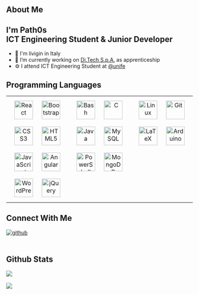 ## About Me 
<div align="left">
  <h2><b>I'm Path0s<br/>ICT Engineering Student  & Junior Developer</b/h2>
</div>
  
- 🍕 I'm livigin in Italy  
- 💼 I’m currently working on [Di.Tech S.p.A.](https://www.ditechonline.it/) as apprenticeship
- ⚙️ I attend ICT Engineering Student at [@unife](https://www.unife.it/it)

## Programming Languages  
<table border=0>
  <tr>
    <td valign="top" width="33%">
      <div align="center">  
        <a href="https://reactjs.org/" target="_blank"><img style="margin: 10px" 
        src="https://profilinator.rishav.dev/skills-assets/react-original-wordmark.svg" alt="React" height="50" /></a>  
        <a href="https://getbootstrap.com/docs/3.4/javascript/" target="_blank"><img style="margin: 10px" 
        src="https://profilinator.rishav.dev/skills-assets/bootstrap-plain.svg" alt="Bootstrap" height="50" /></a>  
        <a href="https://www.w3schools.com/css/" target="_blank"><img style="margin: 10px" 
        src="https://profilinator.rishav.dev/skills-assets/css3-original-wordmark.svg" alt="CSS3" height="50" /></a>  
        <a href="https://en.wikipedia.org/wiki/HTML5" target="_blank"><img style="margin: 10px" 
        src="https://profilinator.rishav.dev/skills-assets/html5-original-wordmark.svg" alt="HTML5" height="50" /></a>  
        <a href="https://www.javascript.com/" target="_blank"><img style="margin: 10px" 
        src="https://profilinator.rishav.dev/skills-assets/javascript-original.svg" alt="JavaScript" height="50" /></a>  
        <a href="https://angular.io/" target="_blank"><img style="margin: 10px" 
        src="https://profilinator.rishav.dev/skills-assets/angularjs-original.svg" alt="Angular" height="50" /></a>  
        <a href="https://wordpress.com/" target="_blank"><img style="margin: 10px" 
        src="https://profilinator.rishav.dev/skills-assets/wordpress.png" alt="WordPress" height="50" /></a>  
        <a href="https://jquery.com/" target="_blank"><img style="margin: 10px" 
        src="https://profilinator.rishav.dev/skills-assets/jquery.png" alt="jQuery" height="50" /></a>  
    </div>
  </td>
   
  <td valign="top" width="33%">
   <div align="center">  
     <a href="https://www.gnu.org/software/bash/" target="_blank"><img style="margin: 10px" 
     src="https://profilinator.rishav.dev/skills-assets/gnu_bash-icon.svg" alt="Bash" height="50" /></a>  
     <a href="https://www.cprogramming.com/" target="_blank"><img style="margin: 10px" 
     src="https://profilinator.rishav.dev/skills-assets/c-original.svg" alt="C" height="50" /></a>  
     <a href="https://www.java.com/" target="_blank"><img style="margin: 10px" 
     src="https://profilinator.rishav.dev/skills-assets/java-original-wordmark.svg" alt="Java" height="50" /></a>  
     <a href="https://www.mysql.com/" target="_blank"><img style="margin: 10px" 
     src="https://profilinator.rishav.dev/skills-assets/mysql-original-wordmark.svg" alt="MySQL" height="50" /></a>  
     <a href="https://docs.microsoft.com/en-us/powershell/" target="_blank"><img style="margin: 10px" 
     src="https://profilinator.rishav.dev/skills-assets/powershell.png" alt="PowerShell" height="50" /></a>  
     <a href="https://www.mongodb.com/" target="_blank"><img style="margin: 10px" 
     src="https://profilinator.rishav.dev/skills-assets/mongodb-original-wordmark.svg" alt="MongoDB" height="50" /></a>  
    </div>
  </td>
    
  <td valign="top" width="33%">
    <div align="center">  
      <a href="https://www.linux.org/" target="_blank"><img style="margin: 10px" 
      src="https://profilinator.rishav.dev/skills-assets/linux-original.svg" alt="Linux" height="50" /></a>  
      <a href="https://github.com/" target="_blank"><img style="margin: 10px" 
      src="https://profilinator.rishav.dev/skills-assets/git-scm-icon.svg" alt="Git" height="50" /></a>  
      <a href="https://www.latex-project.org/" target="_blank"><img style="margin: 10px" 
      src="https://profilinator.rishav.dev/skills-assets/latex.png" alt="LaTeX" height="50" /></a>  
      <a href="https://www.arduino.cc/" target="_blank"><img style="margin: 10px" 
      src="https://profilinator.rishav.dev/skills-assets/arduino.png" alt="Arduino" height="50" /></a>  
    </div>
  </td>

</tr>
</table>  

## Connect With Me  
<div align="left">
<a href="https://github.com/path0s" target="_blank">
  <img src=https://img.shields.io/badge/github-%2324292e.svg?&style=for-the-badge&logo=github&logoColor=white alt=github style="margin-bottom: 5px;" />
</a>  
</div>  
  
<br/>  

## Github Stats  
<div align="left">
  <img src="https://github-readme-stats.vercel.app/api/top-langs/?username=path0s&hide_border=true&layout=compact" align="center"/>
</div>  

<br/>

<div align="left">
  <img src="https://komarev.com/ghpvc/?username=path0s&&style=flat-square"/>
</div>
